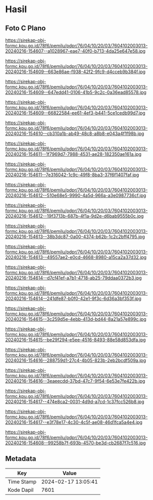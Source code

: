 # Hasil

## Foto C Plano

https://sirekap-obj-formc.kpu.go.id/78f6/pemilu/pdpr/76/04/10/20/03/7604102003013-20240216-154607--a1028967-eae7-40f0-b713-4da25e647e58.jpg

https://sirekap-obj-formc.kpu.go.id/78f6/pemilu/pdpr/76/04/10/20/03/7604102003013-20240216-154609--663e86ae-f938-42f2-9fc9-d4cceb9b384f.jpg

https://sirekap-obj-formc.kpu.go.id/78f6/pemilu/pdpr/76/04/10/20/03/7604102003013-20240216-154609--647edd41-0106-41b5-9c2c-0a36ead85578.jpg

https://sirekap-obj-formc.kpu.go.id/78f6/pemilu/pdpr/76/04/10/20/03/7604102003013-20240216-154609--66822584-ee61-4ef3-b441-5ce1cedb99d7.jpg

https://sirekap-obj-formc.kpu.go.id/78f6/pemilu/pdpr/76/04/10/20/03/7604102003013-20240216-154610--cb310a1b-ab49-48c8-a8b8-e043a4f1f98b.jpg

https://sirekap-obj-formc.kpu.go.id/78f6/pemilu/pdpr/76/04/10/20/03/7604102003013-20240216-154611--1f7969d7-7988-4531-ae28-182350ae161a.jpg

https://sirekap-obj-formc.kpu.go.id/78f6/pemilu/pdpr/76/04/10/20/03/7604102003013-20240216-154611--7e316042-1c9c-49f8-8ba3-37f6f1407faf.jpg

https://sirekap-obj-formc.kpu.go.id/78f6/pemilu/pdpr/76/04/10/20/03/7604102003013-20240216-154612--510e68e5-9990-4a5d-966a-a3e0987736cf.jpg

https://sirekap-obj-formc.kpu.go.id/78f6/pemilu/pdpr/76/04/10/20/03/7604102003013-20240216-154612--19f3713b-687b-4f1a-9d2e-d6bab9555b0c.jpg

https://sirekap-obj-formc.kpu.go.id/78f6/pemilu/pdpr/76/04/10/20/03/7604102003013-20240216-154613--38b3dc87-0a00-4374-b62b-1c2c2bff4795.jpg

https://sirekap-obj-formc.kpu.go.id/78f6/pemilu/pdpr/76/04/10/20/03/7604102003013-20240216-154613--49557ae2-e0cd-4668-8980-a15ca2a37d32.jpg

https://sirekap-obj-formc.kpu.go.id/78f6/pemilu/pdpr/76/04/10/20/03/7604102003013-20240216-154614--d7cf41ef-a7b1-4718-ab25-79ddaa0372b3.jpg

https://sirekap-obj-formc.kpu.go.id/78f6/pemilu/pdpr/76/04/10/20/03/7604102003013-20240216-154614--241dfe87-b0f0-42e1-9f3c-6d36a3bf353f.jpg

https://sirekap-obj-formc.kpu.go.id/78f6/pemilu/pdpr/76/04/10/20/03/7604102003013-20240216-154615--3c259d5e-4ebb-413d-bd44-8a21a57e899c.jpg

https://sirekap-obj-formc.kpu.go.id/78f6/pemilu/pdpr/76/04/10/20/03/7604102003013-20240216-154615--be29f294-e5ee-4516-8493-88e58d853dfa.jpg

https://sirekap-obj-formc.kpu.go.id/78f6/pemilu/pdpr/76/04/10/20/03/7604102003013-20240216-154616--288759d1-27c4-4b05-823b-2eb2bcdf509a.jpg

https://sirekap-obj-formc.kpu.go.id/78f6/pemilu/pdpr/76/04/10/20/03/7604102003013-20240216-154616--3eaeecdd-37bd-47c7-9f54-6e53e7fe422b.jpg

https://sirekap-obj-formc.kpu.go.id/78f6/pemilu/pdpr/76/04/10/20/03/7604102003013-20240216-154617--474e8ca2-0031-4d9d-a7cd-1c37fcc526b8.jpg

https://sirekap-obj-formc.kpu.go.id/78f6/pemilu/pdpr/76/04/10/20/03/7604102003013-20240216-154617--e3f78e17-4c30-4c5f-ae08-46d1fca5a4e4.jpg

https://sirekap-obj-formc.kpu.go.id/78f6/pemilu/pdpr/76/04/10/20/03/7604102003013-20240216-154608--99258b7f-693b-4570-be3d-cb2687f7c516.jpg


## Metadata

| Key        | Value               |
| ---------- | ------------------- |
| Time Stamp | 2024-02-17 13:05:41 |
| Kode Dapil | 7601                |



